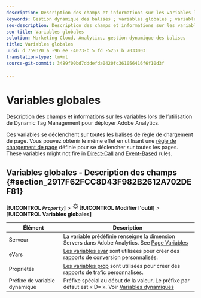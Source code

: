 ```yaml
---
description: Description des champs et informations sur les variables lors de l’utilisation de Dynamic Tag Management pour déployer Adobe Analytics.
keywords: Gestion dynamique des balises ; variables globales ; variable server ; evar ; props ; dynamic variable prefix ; variable dynamique
seo-description: Description des champs et informations sur les variables lors de l’utilisation de Dynamic Tag Management pour déployer Adobe Analytics.
seo-title: Variables globales
solution: Marketing Cloud, Analytics, gestion dynamique des balises
title: Variables globales
uuid: d 759320 a -96 ee -4073-b 5 fd -5257 b 7033003
translation-type: tm+mt
source-git-commit: 3489f00bd7dddefda0420fc361056416f6f10d3f

---
```



# Variables globales

Description des champs et informations sur les variables lors de l’utilisation de Dynamic Tag Management pour déployer Adobe Analytics.

Ces variables se déclenchent sur toutes les balises de règle de chargement de page. Vous pouvez obtenir le même effet en utilisant une [règle de chargement de page](../../../implement/c-implement-with-dtm/c-rules/t-rules-page-conditions.md#task_69B41CB230EE4530A755D91233F73706) définie pour se déclencher sur toutes les pages. These variables might not fire in [Direct-Call](../../../implement/c-implement-with-dtm/c-rules/t-rules-direct-conditions.md#task_85EB8F01775A402BA53B8298F0AADA09) and [Event-Based](../../../implement/c-implement-with-dtm/c-rules/t-rules-event-conditions.md#task_A122DE72110F4579A91F9D96D92D39FC) rules.

## Variables globales - Description des champs {#section_2917F62FCC8D43F982B2612A702DEF81}

**[!UICONTROL *`Property`*]** &gt; ![](assets/settings_gear.png)**[!UICONTROL Modifier l'outil]** &gt; **[!UICONTROL Variables globales]**

| Élément | Description |
|--- |--- |
| Serveur | La variable prédéfinie renseigne la dimension Servers dans Adobe Analytics. See [Page Variables](/help/implement/js-implementation/c-variables/page-variables.md) |
| eVars | [Les variables evar](/help/implement/js-implementation/c-variables/page-variables.md) sont utilisées pour créer des rapports de conversion personnalisés. |
| Propriétés | [Les variables prop](/help/implement/js-implementation/c-variables/page-variables.md) sont utilisées pour créer des rapports de trafic personnalisés. |
| Préfixe de variable dynamique | Préfixe spécial au début de la valeur. Le préfixe par défaut est « D= ». Voir [Variables dynamiques](/help/implement/js-implementation/c-variables/dynvars-overview.md) |
